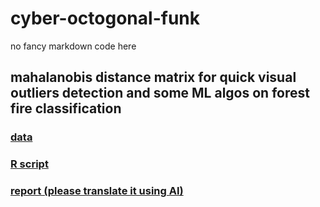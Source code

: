 # cyber-octogonal-funk
no fancy markdown code here

## mahalanobis distance matrix for quick visual outliers detection and some ML algos on forest fire classification
### [data](https://github.com/sql19w/cyber-octogonal-funk/blob/main/forest_fires_data.csv)
### [R script](https://github.com/sql19w/cyber-octogonal-funk/blob/main/forest_fires.R)
### [report (please translate it using AI)](https://github.com/sql19w/cyber-octogonal-funk/blob/main/forest_fires_report.pdf)
